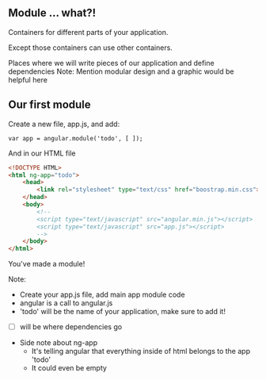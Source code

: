 ## Module ... what?!

Containers for different parts of your application. <!-- .element: class="fragment" -->

Except those containers can use other containers.  <!-- .element: class="fragment" -->

Places where we will write pieces of our application and define dependencies <!-- .element: class="fragment" -->
Note: Mention modular design and a graphic would be helpful here



## Our first module

Create a new file, app.js, and add:

```
var app = angular.module('todo', [ ]);
```

And in our HTML file

```html
<!DOCTYPE HTML>
<html ng-app="todo">
    <head>
        <link rel="stylesheet" type="text/css" href="boostrap.min.css"></link>
    </head>
    <body>
        <!--
        <script type="text/javascript" src="angular.min.js"></script>
        <script type="text/javascript" src="app.js"></script>
        -->
    </body>
</html>
```

You've made a module!

Note:
- Create your app.js file, add main app module code
- angular is a call to angular.js
- 'todo' will be the name of your application, make sure to add it!
- [ ] will be where dependencies go
- Side note about ng-app
    - It's telling angular that everything inside of html belongs to the app 'todo'
    - It could even be empty
